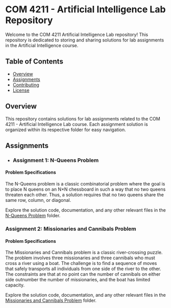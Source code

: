 # COM 4211 - Artificial Intelligence Lab Repository

Welcome to the COM 4211 Artificial Intelligence Lab repository! This repository is dedicated to storing and sharing solutions for lab assignments in the Artificial Intelligence course.

## Table of Contents

- [Overview](#overview)
- [Assignments](#assignments)
- [Contributing](#contributing)
- [License](#license)

## Overview

This repository contains solutions for lab assignments related to the COM 4211 - Artificial Intelligence Lab course. Each assignment solution is organized within its respective folder for easy navigation.

## Assignments

- ### Assignment 1: N-Queens Problem

#### Problem Specifications

The N-Queens problem is a classic combinatorial problem where the goal is to place N queens on an N×N chessboard in such a way that no two queens threaten each other. Thus, a solution requires that no two queens share the same row, column, or diagonal.

Explore the solution code, documentation, and any other relevant files in the [N-Queens Problem](N-Queen.cpp) folder.

### Assignment 2: Missionaries and Cannibals Problem

#### Problem Specifications

The Missionaries and Cannibals problem is a classic river-crossing puzzle. The problem involves three missionaries and three cannibals who must cross a river using a boat. The challenge is to find a sequence of moves that safely transports all individuals from one side of the river to the other. The constraints are that at no point can the number of cannibals on either side outnumber the number of missionaries, and the boat has limited capacity.

Explore the solution code, documentation, and any other relevant files in the [Missionaries and Cannibals Problem](MandCP.cpp) folder.

